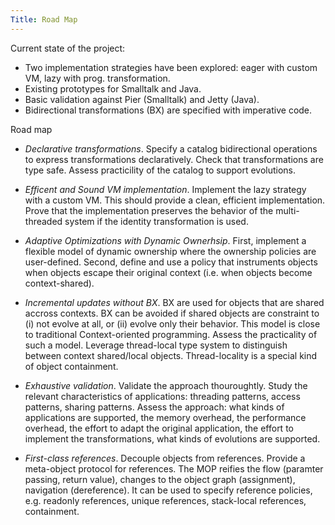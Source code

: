 ```yaml
---
Title: Road Map
---
```


Current state of the project:


-  Two implementation strategies have been explored: eager with custom VM, lazy with prog. transformation.
-  Existing prototypes for Smalltalk and Java. 
-  Basic validation against Pier (Smalltalk) and Jetty (Java).
-  Bidirectional transformations (BX) are specified with imperative code.

Road map


-  *Declarative transformations*. Specify a catalog bidirectional operations to express transformations declaratively. Check that transformations are type safe. Assess practicility of the catalog to support evolutions. 


-  *Efficent and Sound VM implementation*. Implement the lazy strategy with a custom VM. This should provide a clean, efficient implementation. Prove that the implementation preserves the behavior of the multi-threaded system if the identity transformation is used.  


-  *Adaptive Optimizations with Dynamic Ownerhsip*. First, implement a flexible model of dynamic ownership where the ownership policies are user-defined. Second, define and use a policy that instruments objects when objects escape their original context (i.e. when objects become context-shared).


-  *Incremental updates without BX*. BX are used for objects that are shared accross contexts. BX can be avoided if shared objects are constraint to (i) not evolve at all, or (ii) evolve only their behavior. This model is close to traditional Context-oriented programming. Assess the practicality of such a model. Leverage thread-local type system to distinguish between context shared/local objects. Thread-locality is a special kind of object containment. 


-  *Exhaustive validation*. Validate the approach thouroughtly. Study the relevant characteristics of applications: threading patterns, access patterns, sharing patterns. Assess the approach: what kinds of applications are supported, the memory overhead, the performance overhead, the effort to adapt the original application, the effort to implement the transformations, what kinds of evolutions are supported. 



-  *First-class references*. Decouple objects from references. Provide a meta-object protocol for references. The MOP reifies the flow (paramter passing, return value), changes to the object graph (assignment), navigation (dereference). It can be used to specify reference policies, e.g. readonly references, unique references, stack-local references, containment. 
